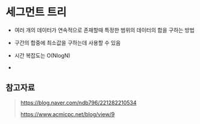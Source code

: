 # 세그먼트 트리

- 여러 개의 데이터가 연속적으로 존재할때 특정한 범위의 데이터의 합을 구하는 방법
- 구간의 합중에 최소값을 구하는데 사용할 수 있음
- 시간 복잡도는 O(NlogN)

- 



## 참고자료

> https://blog.naver.com/ndb796/221282210534
>
> https://www.acmicpc.net/blog/view/9